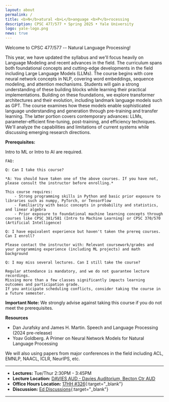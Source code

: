 ```yaml
---
layout: about
permalink: /
title: <b>N</b>atural <b>L</b>anguage <b>P</b>rocessing
description: CPSC 477/577 • Spring 2025 • Yale University
logo: yale-logo.png
news: true
---
```

Welcome to CPSC 477/577 -- Natural Language Processing!

This year, we have updated the syllabus and we'll focus heavily on Language Modeling and recent advances in the field. 
The curriculum spans both foundational concepts and cutting-edge developments in the field including Large Language Models (LLMs).
The course begins with core neural network concepts in NLP, covering word embeddings, sequence modeling, and attention mechanisms. Students will gain a strong understanding of these building blocks while learning their practical implementations.
Building on these foundations, we explore transformer architectures and their evolution, including landmark language models such as GPT. The course examines how these models enable sophisticated language understanding and generation through pre-training and transfer learning.
The latter portion covers contemporary advances: LLMs, parameter-efficient fine-tuning, post-training, and efficiency techniques. We'll analyze the capabilities and limitations of current systems while discussing emerging research directions.

**Prerequisites:**

Intro to ML or Intro to AI are required.

    FAQ: 

    Q: Can I take this course?

    *A: You should have taken one of the above courses. If you have not, please consult the instructor before enrolling.*

    This course requires: 
        - Strong programming skills in Python and basic prior exposure to libraries such as numpy, PyTorch, or TensorFlow
        - Familiarity with basic concepts in probability and statistics, and linear algebra
        - Prior exposure to foundational machine learning concepts through courses like CPSC 381/581 (Intro to Machine Learning) or CPSC 370/570 (Artificial Intelligence)

    Q: I have equivalent experience but haven't taken the prereq courses. Can I enroll?
    
    Please contact the instructor with: Relevant coursework/grades and your programming experience (including ML projects) and math background

    Q: I may miss several lectures. Can I still take the course?

    Regular attendance is mandatory, and we do not guarantee lecture recordings. 
    Missing more than a few classes significantly impacts learning outcomes and participation grade. 
    If you anticipate scheduling conflicts, consider taking the course in a future semester.

**Important Note:** We strongly advise against taking this course if you do not meet the prerequisites.

**Resources** 

- Dan Jurafsky and James H. Martin. Speech and Language Processing (2024 pre-release)
- Yoav Goldberg. A Primer on Neural Network Models for Natural Language Processing

We will also using papers from major conferences in the field including ACL, EMNLP, NAACL, ICLR, NeurIPS, etc. 


***

- **Lectures:** Tue/Thur 2:30PM - 3:45PM
- **Lecture Location:**  [DAVIES AUD - Davies Auditorium, Becton Ctr AUD](https://map.yale.edu/?id=1910#!m/563685)
- **Office Hours Location:** [17HH #326](https://maps.app.goo.gl/uySqex4xtLZH2KAK9){:target="\_blank"} 
- **Discussion:** [Ed Discussions](https://edstem.org/us/courses/70268/){:target="\_blank"}

***
